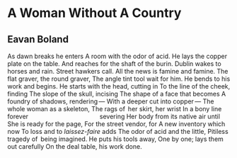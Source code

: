 # A Woman Without A Country
## Eavan Boland
As dawn breaks he enters
A room with the odor of acid.
He lays the copper plate on the table.
And reaches for the shaft of the burin.
Dublin wakes to horses and rain.
Street hawkers call.
All the news is famine and famine.
The flat graver, the round graver,
The angle tint tool wait for him.
He bends to his work and begins.
He starts with the head, cutting in
To the line of the cheek, finding
The slope of the skull, incising
The shape of a face that becomes
A foundry of shadows, rendering —
With a deeper cut into copper —
The whole woman as a skeleton,
The rags of  her skirt, her wrist
In a bony line forever
                                        severing
Her body from its native air until
She is ready for the page,
For the street vendor, for
A new inventory which now
To loss and to _laissez-faire_ adds
The odor of acid and the little,
Pitiless tragedy of  being imagined.
He puts his tools away,
One by one; lays them out carefully
On the deal table, his work done.